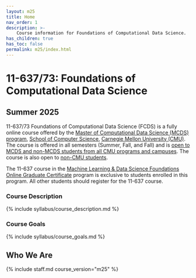 ```yaml
---
layout: m25
title: Home
nav_order: 1
description: >-
    Course information for Foundations of Computational Data Science.
has_children: true
has_toc: false
permalink: m25/index.html
---
```


# 11-637/73: Foundations of Computational Data Science

## Summer 2025

11-637/73 Foundations of Computational Data Science (FCDS) is a fully online course offered by the [Master of Computational Data Science (MCDS) program](https://mcds.cs.cmu.edu), [School of Computer Science](https://www.scs.cmu.edu), [Carnegie Mellon University (CMU)](https://www.cmu.edu). The course is offered in all semesters (Summer, Fall, and Fall) and is [open to MCDS and non-MCDS students from all CMU programs and campuses](https://www.cmu.edu/hub/registrar/registration/). The course is also open to [non-CMU students](https://www.cmu.edu/hub/registrar/registration/vnd/index.html).

The 11-637 course in the [Machine Learning & Data Science Foundations Online Graduate Certificate](https://www.cmu.edu/online/cds/) program is exclusive to students enrolled in this program. All other students should register for the 11-637 course.

### Course Description

{% include syllabus/course_description.md %}

### Course Goals

{% include syllabus/course_goals.md %}

## Who We Are

{% include staff.md course_version="m25" %}